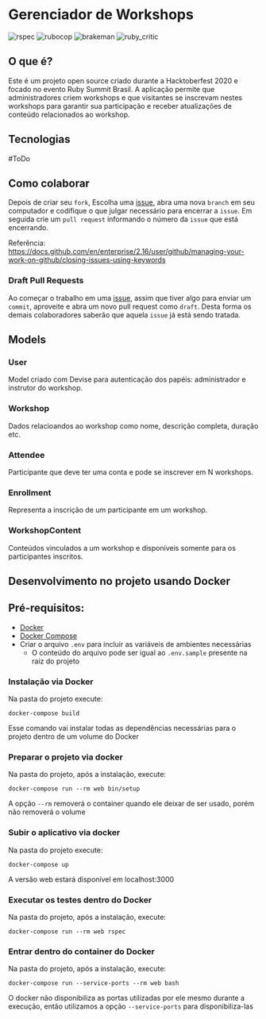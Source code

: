 # Gerenciador de Workshops
![rspec](https://ruby.ci/badges/ac684bdb-cfc8-426b-ad7e-e798c2e0efa9/rspec)
![rubocop](https://ruby.ci/badges/ac684bdb-cfc8-426b-ad7e-e798c2e0efa9/rubocop)
![brakeman](https://ruby.ci/badges/ac684bdb-cfc8-426b-ad7e-e798c2e0efa9/brakeman)
![ruby_critic](https://ruby.ci/badges/ac684bdb-cfc8-426b-ad7e-e798c2e0efa9/ruby_critic)

## O que é?

Este é um projeto open source criado durante a Hacktoberfest 2020 e focado no evento
Ruby Summit Brasil. A aplicação permite que administradores criem workshops e que visitantes
se inscrevam nestes workshops para garantir sua participação e receber atualizações de conteúdo
relacionados ao workshop.

## Tecnologias

#ToDo

## Como colaborar

Depois de criar seu `fork`, Escolha uma [issue](https://github.com/guru-br/workshop-subscription-system/issues), abra uma nova `branch` em seu computador e codifique o que julgar necessário para encerrar a `issue`. Em seguida crie um `pull request` informando o número da `issue` que está encerrando.

Referência: https://docs.github.com/en/enterprise/2.16/user/github/managing-your-work-on-github/closing-issues-using-keywords


### Draft Pull Requests

Ao começar o trabalho em uma [issue](https://github.com/guru-br/workshop-subscription-system/issues), assim que tiver algo para enviar um `commit`, aproveite e abra um novo pull request como `draft`. Desta forma os demais colaboradores saberão que aquela `issue` já está sendo tratada.

## Models

### User

Model criado com Devise para autenticação dos papéis: administrador e instrutor do workshop.

### Workshop

Dados relacioandos ao workshop como nome, descrição completa, duração etc.

### Attendee

Participante que deve ter uma conta e pode se inscrever em N workshops.

### Enrollment

Representa a inscrição de um participante em um workshop.

### WorkshopContent

Conteúdos vinculados a um workshop e disponíveis somente para os participantes inscritos.

## Desenvolvimento no projeto usando Docker

## Pré-requisitos:

- [Docker](https://docs.docker.com/get-docker/)
- [Docker Compose](https://docs.docker.com/compose/install/)
- Criar o arquivo `.env` para incluir as variáveis de ambientes necessárias
  - O conteúdo do arquivo pode ser igual ao `.env.sample` presente na raiz do
    projeto

### Instalação via Docker

Na pasta do projeto execute:

```
docker-compose build
```

Esse comando vai instalar todas as dependências necessárias para o projeto dentro
de um volume do Docker

### Preparar o projeto via docker

Na pasta do projeto, após a instalação, execute:

```
docker-compose run --rm web bin/setup
```

A opção `--rm` removerá o container quando ele deixar de ser usado,
porém não removerá o volume

### Subir o aplicativo via docker

Na pasta do projeto execute:

```
docker-compose up
```

A versão web estará disponível em localhost:3000

### Executar os testes dentro do Docker

Na pasta do projeto, após a instalação, execute:

```
docker-compose run --rm web rspec
```

### Entrar dentro do container do Docker

Na pasta do projeto, após a instalação, execute:

```
docker-compose run --service-ports --rm web bash
```

O docker não disponibiliza as portas utilizadas por ele mesmo durante a
execução, então utilizamos a opção `--service-ports` para disponibiliza-las
